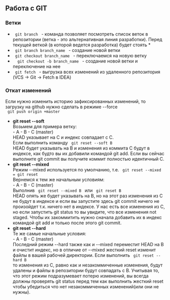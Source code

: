 <h2>Работа с GIT</h2>
<h3>Ветки</h3>
<ul>
    <li><code> git branch </code> - команда позволяет посмотреть список веток в репозитории (ветка - это альтернативная линия разработки). Перед текущей веткой (в которой ведется разработка) будет стоять *</li>
    <li><code> git branch branch_name </code> - создание новой ветки</li>
    <li><code> git checkout branch_name </code> - переключаемся на новую ветку</li>
    <li><code>  git checkout -b branch_name </code> - создание новой ветки и переключение на нее</li>
    <li><code> git fetch </code> - выгрузка всех изменений из удаленного репозитория (VCS -> Git -> Fetch в IDEA)</li>
    <!--<li><code>  </code> - </li>-->
</ul>
<h3>Откат изменений</h3>
<p>Если нужно изменить историю зафиксированных изменений, то загрузку на github нужно сделать в режиме --force<br> <code> git push origin +master </code></p>
<ul>
    <li>
        <strong>git reset --soft</strong><br>
        Возьмем для примера ветку:<br>
        - A - B - C (master)<br>
        HEAD указывает на C и индекс совпадает с C. <br>
        Если выполнить команду <code> git reset --soft B </code> <br>
        HEAD будет указывать на B и изменения из коммита C будут в индексе, как будто вы их добавили командой git add. Если вы сейчас выполните git commit вы получите коммит полностью идентичный C.
    </li>
    <li>
        <strong>git reset --mixed</strong><br>
        Режим --mixed используется по умолчанию, т.е. <code> git reset --mixed = git reset </code><br>
        Вернемся к тем же начальным условиям:<br>
        - A - B - C (master) <br>
        Выполнив <code> git reset --mixed B </code> или <code> git reset B </code><br>
        HEAD опять же будет указывать на B, но на этот раз изменения из С не будут в индексе и если вы запустите здесь git commit ничего не произойдет т.к. ничего нет в индексе. У нас есть все изменения из С, но если запустить git status то вы увидите, что все изменения not staged. Чтобы их закоммитить нужно сначала добавить их в индекс командой git add и только после этого git commit.
    </li>
    <li>
        <strong>git reset --hard</strong><br>
        Те же самые начальные условия:<br>
        - A - B - C (master)<br>
        Последний режим --hard также как и --mixed переместит HEAD на В и очистит индекс, но в отличие от --mixed жесткий reset изменит файлы в вашей рабочей директории. Если выполнить <code> git reset --hard B </code> <br>
        то изменения из С, равно как и незакоммиченные изменения, будут удалены и файлы в репозитории будут совпадать с B. Учитывая то, что этот режим подразумевает потерю изменений, вы всегда должны проверять git status перед тем как выполнить жесткий reset чтобы убедиться что нет незакоммиченных изменений(или они не нужны).
    </li>
</ul>